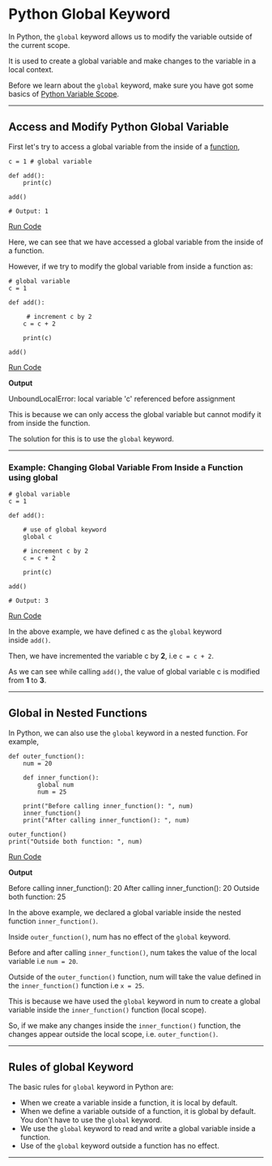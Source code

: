 # Python Global Keyword

In Python, the `global` keyword allows us to modify the variable outside of the current scope.

It is used to create a global variable and make changes to the variable in a local context.

Before we learn about the `global` keyword, make sure you have got some basics of [Python Variable Scope](https://www.programiz.com/python-programming/global-local-nonlocal-variables).

---

## Access and Modify Python Global Variable

First let's try to access a global variable from the inside of a [function](https://www.programiz.com/python-programming/function),

```
c = 1 # global variable

def add():
    print(c)

add()

# Output: 1
```

[Run Code](https://www.programiz.com/python-programming/online-compiler)

Here, we can see that we have accessed a global variable from the inside of a function.

However, if we try to modify the global variable from inside a function as:

```
# global variable
c = 1 

def add():

     # increment c by 2
    c = c + 2

    print(c)

add()
```

[Run Code](https://www.programiz.com/python-programming/online-compiler)

**Output**

UnboundLocalError: local variable 'c' referenced before assignment

This is because we can only access the global variable but cannot modify it from inside the function.

The solution for this is to use the `global` keyword.

---

### Example: Changing Global Variable From Inside a Function using global

```
# global variable
c = 1 

def add():

    # use of global keyword
    global c

    # increment c by 2
    c = c + 2 

    print(c)

add()

# Output: 3 
```

[Run Code](https://www.programiz.com/python-programming/online-compiler)

In the above example, we have defined c as the `global` keyword inside `add()`.

Then, we have incremented the variable c by **2**, i.e `c = c + 2`.

As we can see while calling `add()`, the value of global variable c is modified from **1** to **3**.

---

## Global in Nested Functions

In Python, we can also use the `global` keyword in a nested function. For example,

```
def outer_function():
    num = 20

    def inner_function():
        global num
        num = 25
    
    print("Before calling inner_function(): ", num)
    inner_function()
    print("After calling inner_function(): ", num)

outer_function()
print("Outside both function: ", num)
```

[Run Code](https://www.programiz.com/python-programming/online-compiler)

**Output**

Before calling inner_function():  20
After calling inner_function():  20
Outside both function:  25

In the above example, we declared a global variable inside the nested function `inner_function()`.

Inside `outer_function()`, num has no effect of the `global` keyword.

Before and after calling `inner_function()`, num takes the value of the local variable i.e `num = 20`.

Outside of the `outer_function()` function, num will take the value defined in the `inner_function()` function i.e `x = 25`.

This is because we have used the `global` keyword in num to create a global variable inside the `inner_function()` function (local scope).

So, if we make any changes inside the `inner_function()` function, the changes appear outside the local scope, i.e. `outer_function()`.

---

## Rules of global Keyword

The basic rules for `global` keyword in Python are:

- When we create a variable inside a function, it is local by default.
- When we define a variable outside of a function, it is global by default. You don't have to use the `global` keyword.
- We use the `global` keyword to read and write a global variable inside a function.
- Use of the `global` keyword outside a function has no effect.

---


